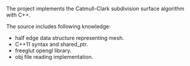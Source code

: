 The project implements the Catmull-Clark subdivision surface algorithm with C++.

The source includes following knowledge:

* half edge data structure representing mesh.
* C++11 syntax and shared_ptr.
* freeglut opengl library.
* obj file reading implementation.

